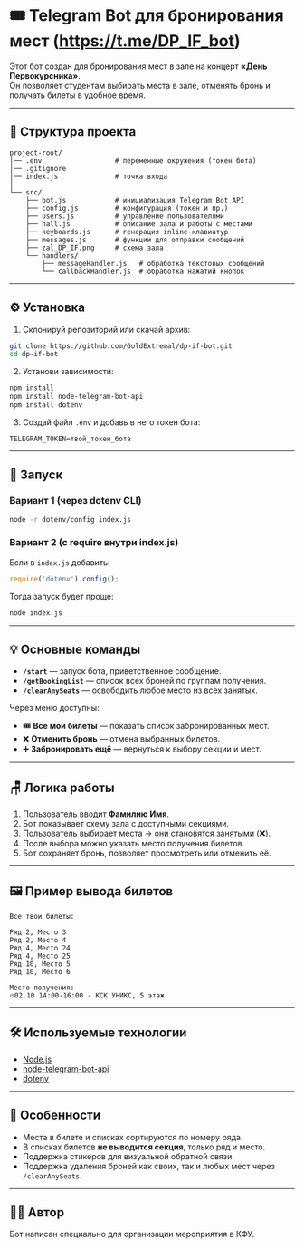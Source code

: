 # 🎟 Telegram Bot для бронирования мест (https://t.me/DP_IF_bot)

Этот бот создан для бронирования мест в зале на концерт **«День Первокурсника»**.  
Он позволяет студентам выбирать места в зале, отменять бронь и получать билеты в удобное время.

---

## 📂 Структура проекта

```
project-root/
│── .env                  # переменные окружения (токен бота)
│── .gitignore
│── index.js              # точка входа
│
└── src/
    ├── bot.js            # инициализация Telegram Bot API
    ├── config.js         # конфигурация (токен и пр.)
    ├── users.js          # управление пользователями
    ├── hall.js           # описание зала и работы с местами
    ├── keyboards.js      # генерация inline-клавиатур
    ├── messages.js       # функции для отправки сообщений
    ├── zal_DP_IF.png     # схема зала
    └── handlers/
        ├── messageHandler.js   # обработка текстовых сообщений
        └── callbackHandler.js  # обработка нажатий кнопок
```

---

## ⚙️ Установка

1. Склонируй репозиторий или скачай архив:

```bash
git clone https://github.com/GoldExtremal/dp-if-bot.git
cd dp-if-bot
```

2. Установи зависимости:

```bash
npm install
npm install node-telegram-bot-api
npm install dotenv
```

3. Создай файл `.env` и добавь в него токен бота:

```env
TELEGRAM_TOKEN=твой_токен_бота
```

---

## 🚀 Запуск

### Вариант 1 (через dotenv CLI)
```bash
node -r dotenv/config index.js
```

### Вариант 2 (с require внутри index.js)
Если в `index.js` добавить:
```js
require('dotenv').config();
```

Тогда запуск будет проще:
```bash
node index.js
```

---

## 💡 Основные команды

- **`/start`** — запуск бота, приветственное сообщение.  
- **`/getBookingList`** — список всех броней по группам получения.  
- **`/clearAnySeats`** — освободить любое место из всех занятых.  

Через меню доступны:
- 🎟 **Все мои билеты** — показать список забронированных мест.  
- ❌ **Отменить бронь** — отмена выбранных билетов.  
- ➕ **Забронировать ещё** — вернуться к выбору секции и мест.  

---

## 🪑 Логика работы

1. Пользователь вводит **Фамилию Имя**.  
2. Бот показывает схему зала с доступными секциями.  
3. Пользователь выбирает места → они становятся занятыми (❌).  
4. После выбора можно указать место получения билетов.  
5. Бот сохраняет бронь, позволяет просмотреть или отменить её.  

---

## 🖼 Пример вывода билетов

```
Все твои билеты:

Ряд 2, Место 3
Ряд 2, Место 4
Ряд 4, Место 24
Ряд 4, Место 25
Ряд 10, Место 5
Ряд 10, Место 6

Место получения:
🔥02.10 14:00-16:00 - КСК УНИКС, 5 этаж
```

---

## 🛠 Используемые технологии

- [Node.js](https://nodejs.org/)  
- [node-telegram-bot-api](https://github.com/yagop/node-telegram-bot-api)  
- [dotenv](https://www.npmjs.com/package/dotenv)  

---

## 📌 Особенности

- Места в билете и списках сортируются по номеру ряда.  
- В списках билетов **не выводится секция**, только ряд и место.  
- Поддержка стикеров для визуальной обратной связи.  
- Поддержка удаления броней как своих, так и любых мест через `/clearAnySeats`.  

---

## 👨‍💻 Автор
Бот написан специально для организации мероприятия в КФУ.  
